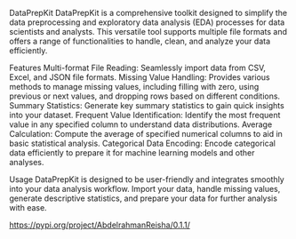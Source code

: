 DataPrepKit
DataPrepKit is a comprehensive toolkit designed to simplify the data preprocessing and exploratory data analysis (EDA) processes for data scientists and analysts. This versatile tool supports multiple file formats and offers a range of functionalities to handle, clean, and analyze your data efficiently.

Features
Multi-format File Reading: Seamlessly import data from CSV, Excel, and JSON file formats.
Missing Value Handling: Provides various methods to manage missing values, including filling with zero, using previous or next values, and dropping rows based on different conditions.
Summary Statistics: Generate key summary statistics to gain quick insights into your dataset.
Frequent Value Identification: Identify the most frequent value in any specified column to understand data distributions.
Average Calculation: Compute the average of specified numerical columns to aid in basic statistical analysis.
Categorical Data Encoding: Encode categorical data efficiently to prepare it for machine learning models and other analyses.

Usage
DataPrepKit is designed to be user-friendly and integrates smoothly into your data analysis workflow. Import your data, handle missing values, generate descriptive statistics, and prepare your data for further analysis with ease.

https://pypi.org/project/AbdelrahmanReisha/0.1.1/
